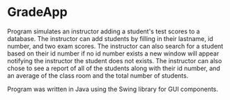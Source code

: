 # GradeApp
Program simulates an instructor adding a student's test scores to a database.
The instructor can add students by filling in their lastname, id number, and two exam scores.
The instructor can also search for a student based on their id number if no id number exists a new window will appear notifying the 
instructor the student does not exists.
The instructor can also chose to see a report of all of the students along with their id number, and an average of the class room and the total number of students.

Program was written in Java using the Swing library for GUI components.
